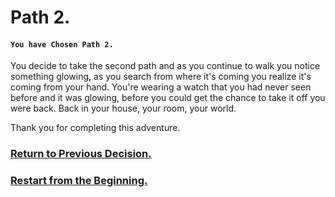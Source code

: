 # Path 2.
#### `You have Chosen Path 2.`

You decide to take the second path and as you continue to walk you notice something glowing, as you search from where it's coming you realize it's coming from your hand. You're wearing a watch that you had never seen before and it was glowing, before you could get the chance to take it off you were back. Back in your house, your room, your world.

Thank you for completing this adventure.

### [Return to Previous Decision.](option-b.md)
### [Restart from the Beginning.](../../README.md)
